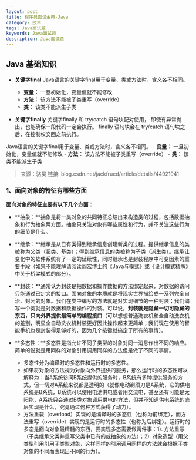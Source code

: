 ```yaml
---
layout: post
title: 程序员面试金典-Java
category: 技术
tags: Java面试题
keywords: Java面试题
description: Java面试题
---
```


## Java 基础知识
 - **关键字final**
 Java语言的关键字final用于变量、类或方法时，含义各不相同。
    - **变量：** 一旦初始化，变量值就不能修改
    - **方法：** 该方法不能被子类重写（override）
    - **类：** 该类不能派生子类
    
 - **关键字finally**
  关键字finally 和 try/catch 语句块配对使用， 即使有异常抛出，也能确保一段代码一定会执行。
  finally 语句块会在 try/catch 语句块之后，在控制权交回之前执行。
  
  Java语言的关键字final用于变量、类或方法时，含义各不相同。
     - **变量：** 一旦初始化，变量值就不能修改
     - **方法：** 该方法不能被子类重写（override）
     - **类：** 该类不能派生子类


> 来源：骆昊   链接: blog.csdn.net/jackfrued/article/details/44921941

### 1、面向对象的特征有哪些方面

**面向对象的特征主要有以下几个方面：**

- **抽象：**抽象是将一类对象的共同特征总结出来构造类的过程，包括数据抽象和行为抽象两方面。抽象只关注对象有哪些属性和行为，并不关注这些行为的细节是什么。

- **继承：**继承是从已有类得到继承信息创建新类的过程。提供继承信息的类被称为父类（超类、基类）；得到继承信息的类被称为子类（派生类）。继承让变化中的软件系统有了一定的延续性，同时继承也是封装程序中可变因素的重要手段（如果不能理解请阅读阎宏博士的《Java与模式》或《设计模式精解》中关于桥梁模式的部分）。

- **封装：**通常认为封装是把数据和操作数据的方法绑定起来，对数据的访问只能通过已定义的接口。面向对象的本质就是将现实世界描绘成一系列完全自治、封闭的对象。我们在类中编写的方法就是对实现细节的一种封装；我们编写一个类就是对数据和数据操作的封装。可以说，**封装就是隐藏一切可隐藏的东西，只向外界提供最简单的编程接口**（可以想想普通洗衣机和全自动洗衣机的差别，明显全自动洗衣机封装更好因此操作起来更简单；我们现在使用的智能手机也是封装得足够好的，因为几个按键就搞定了所有的事情）。

- **多态性：**多态性是指允许不同子类型的对象对同一消息作出不同的响应。简单的说就是用同样的对象引用调用同样的方法但是做了不同的事情。
  - 多态性分为编译时的多态性和运行时的多态性。
  - 如果将对象的方法视为对象向外界提供的服务，那么运行时的多态性可以解释为：当A系统访问B系统提供的服务时，B系统有多种提供服务的方式，但一切对A系统来说都是透明的（就像电动剃须刀是A系统，它的供电系统是B系统，B系统可以使用电池供电或者用交流电，甚至还有可能是太阳能，A系统只会通过B类对象调用供电的方法，但并不知道供电系统的底层实现是什么，究竟通过何种方式获得了动力）。
  - 方法重载（overload）实现的是编译时的多态性（也称为前绑定），而方法重写（override）实现的是运行时的多态性（也称为后绑定）。运行时的多态是面向对象最精髓的东西，要实现多态需要做两件事：1). 方法重写（子类继承父类并重写父类中已有的或抽象的方法）；2). 对象造型（用父类型引用引用子类型对象，这样同样的引用调用同样的方法就会根据子类对象的不同而表现出不同的行为）。